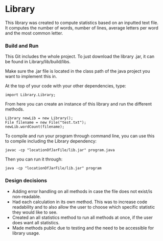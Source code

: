 # Library
This library was created to compute statistics based on an inputted text file. It computes the number of words, number of lines, average letters per word and the most common letter.

### Build and Run
This Git includes the whole project. To just download the library .jar, it can be found in Library/lib/build/libs. 

Make sure the .jar file is located in the class path of the java project you want to implement this in.

At the top of your code with your other dependencies, type:
```
import Library.Library;
```

From here you can create an instance of this library and run the different methods. 
```
Library newLib = new Library();
File filename = new File("test.txt");
newLib.wordCount(filename);
```

To compile and run your program through command line, you can use this to compile including the Library dependency: 
```
javac -cp "locationOfJarFile/lib.jar" program.java 
```
Then you can run it through: 
```
java -cp "locationOfJarFile/lib.jar" program
```
### Design decisions
- Adding error handling on all methods in case the file does not exist/is non-readable.
- Had each calculation in its own method. This was to increase code readability and to also allow the user to choose which specific statistic they would like to see. 
- Created an all statistics method to run all methods at once, if the user does want all statistics.
- Made methods public due to testing and the need to be accessible for library usage. 





